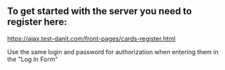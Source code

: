 ## To get started with the server you need to register here:  

https://ajax.test-danit.com/front-pages/cards-register.html  

Use the same login and password for authorization when entering them in the "Log In Form"